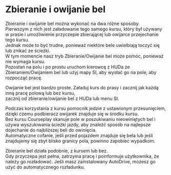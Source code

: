 # Zbieranie i owijanie bel
  
Zbieranie i owijanie bel można wykonać na dwa różne sposoby.  
Pierwszym z nich jest załadowanie tego samego kursu, który był używany w prasie i umożliwienie przyczepie zbierającej lub owijarce przejechanie tego kursu.  
Jednak może to być trudne, ponieważ niektóre bele uwielbiają toczyć się lub znikać ze ścieżki.  
W tym momencie nasz tryb Zbieranie/Owijanie bel może pomóc, ponieważ nie wymaga kursu.  
Pozostań na polu i po prostu uruchom kierowcę z HUDa ze Zbieraniem/Owijaniem bel lub użyj mapy SI, aby wysłać go na pole, aby rozpocząć pracę.  

  
Owijanie bel jest bardzo proste. Załaduj kurs do prasy i zacznij jak każdą inną pracę polową lub bez kursu,  
zacznij od zbieranie/owijanie bel z HUDa lub menu SI.  

  
Podczas korzystania z kursu pomocnik jedzie z ustawionym przesunięciem, dzięki czemu podbieracz owijarek znajduje się w środku kursu.  
Bez kursu Courseplay skanuje pole w poszukiwaniu nieowiniętych bel i używa wyszukiwania ścieżki jazdy, aby znaleźć sposób na najlepsze dojechanie do najbliższej beli do owinięcia.  
Automatyczne cofanie, jeśli przed pojazdem znajduje się bela lub jeśli znajdujemy się zbyt blisko granicy pola, powinno zapobiec wypadkom.  

  
Zbieranie bel działa podobnie, z kursem lub bez.  
Gdy przyczepa jest pełna, zatrzyma pracę i poinformuje użytkownika, że należy go rozładować. Jeśli masz zainstalowany AutoDrive, możesz go użyć do automatycznego rozładunku.  
